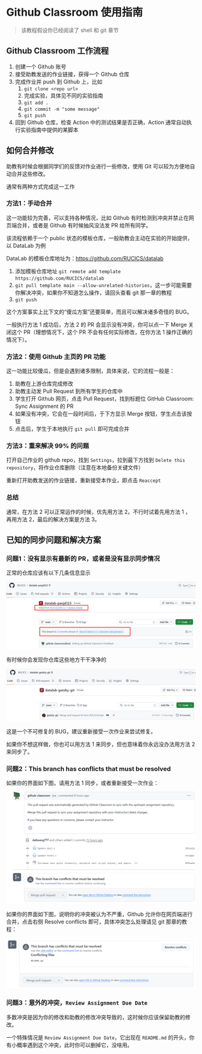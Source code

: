 # Github Classroom 使用指南

> 该教程假设你已经阅读了 shell 和 git 章节

## Github Classroom 工作流程

1. 创建一个 Github 账号
2. 接受助教发送的作业链接，获得一个 Github 仓库
3. 完成作业并 push 到 Github 上，比如
    1. `git clone <repo url>`
    2. 完成实验，具体见不同的实验指南
    3. `git add .`
    4. `git commit -m "some message"`
    5. `git push`
4. 回到 Github 仓库，检查 Action 中的测试结果是否正确，Action 通常自动执行实验指南中提供的某脚本

## 如何合并修改

助教有时候会根据同学们的反馈对作业进行一些修改，使用 Git 可以较为方便地自动合并这些修改。

通常有两种方式完成这一工作

### 方法1：手动合并

这一功能较为完善，可以支持各种情况，比如 Github 有时检测到冲突并禁止在网页端合并，或者是 Github 有时候抽风没法发 PR 给所有同学。

该流程依赖于一个 public 状态的模板仓库，一般助教会主动在实验的开始提供，以 DataLab 为例

DataLab 的模板仓库地址为：https://github.com/RUCICS/datalab

1. 添加模板仓库地址 `git remote add template https://github.com/RUCICS/datalab`
2. `git pull template main --allow-unrelated-histories`，这一步可能需要你解决冲突，如果你不知道怎么操作，请回头查看 git 那一章的教程
3. `git push`

这个方案事实上比下文的“傻瓜方案”还要简单，而且可以解决诸多奇怪的 BUG。

一般执行方法 1 成功后，方法 2 的 PR 会显示没有冲突，你可以点一下 Merge 关闭这个 PR（理想情况下，这个 PR 不会有任何实际修改，在你方法 1 操作正确的情况下）。

### 方法2：使用 Github 主页的 PR 功能

这一功能比较傻瓜，但是会遇到诸多限制，具体来说，它的流程一般是：

1. 助教在上游仓库完成修改
2. 助教主动发 Pull Request 到所有学生的仓库中
3. 学生打开 Github 网页，点击 Pull Request，找到标题位 GitHub Classroom: Sync Assignment 的 PR
4. 如果没有冲突，它会在一段时间后，于下方显示 Merge 按钮，学生点击该按钮
5. 点击后，学生于本地执行 `git pull` 即可完成合并

### 方法3：重来解决 99% 的问题

打开自己作业的 github repo，找到 `Settings`，拉到最下方找到 `Delete this repository`，将作业仓库删除（注意在本地备份关键文件）

重新打开助教发送的作业链接，重新接受本作业，即点击 `Reaccept`

### 总结

通常，在方法 2 可以正常运作的时候，优先用方法 2。不行时试着先用方法 1 ，再用方法 2，最后的解决方案是方法 3。

## 已知的同步问题和解决方案

### 问题1：没有显示有最新的 PR，或者是没有显示同步情况

正常的仓库应该有以下几条信息显示

![alt text](imgs/image.png)

有时候你会发现你仓库这些地方干干净净的

![alt text](imgs/image2.png)

这是一个不可修复的 BUG，建议重新接受一次作业来尝试修复。

如果你不想这样做，你也可以用方法 1 来同步，但也意味着你永远没办法用方法 2 来同步了。

### 问题2：This branch has conflicts that must be resolved

如果你的界面如下图，请用方法 1 同步，或者重新接受一次作业：

![alt text](imgs/6a42a7790de21c91a6f51fdfe256e70.png)

如果你的界面如下图，说明你的冲突被认为不严重，Github 允许你在网页端进行合并，点击右侧 Resolve conflicts 即可，具体冲突怎么处理请见 git 那章的教程：

![alt text](imgs/image3.png)

### 问题3：意外的冲突，`Review Assignment Due Date`

多数冲突是因为你的修改和助教的修改冲突导致的，这时候你应该保留助教的修改。

一个特殊情况是 `Review Assignment Due Date`，它出现在 `README.md` 的开头，你有小概率遇到这个冲突，此时你可以删掉它，没啥用。